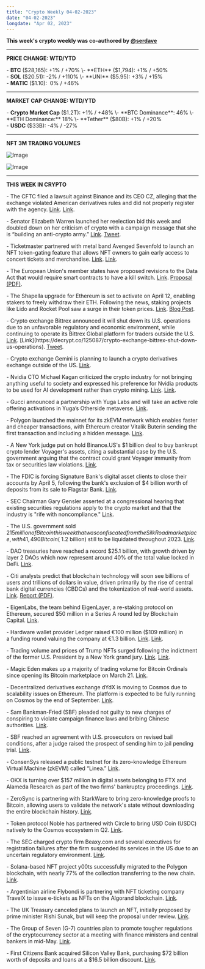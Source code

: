 ```yaml
---
title: "Crypto Weekly 04-02-2023"
date: "04-02-2023"
longdate: "Apr 02, 2023"
---
```


**This week's crypto weekly was co-authored by [@serdave](https://twitter.com/serdave_eth)**



---

**PRICE CHANGE: WTD/YTD**

\- **BTC** ($28,165): +1% / +70%  
\- **ETH** ($1,794): +1% / +50%  
\- **SOL** ($20.51): -2% / +110%  
\- **UNI** ($5.95): +3% / +15%  
\- **MATIC** ($1.10):  0% / +46%



---

**MARKET CAP CHANGE: WTD/YTD**

\- **Crypto Market Cap** ($1.2T): +1% / +48%  
\- **BTC Dominance**: 46%  
\- **ETH Dominance:** 18%  
\- **Tether** ($80B): +1% / +20%  
\- **USDC** ($33B): -4% / -27%



---

**NFT 3M TRADING VOLUMES**

![Image](/images/04-02-2023-1.png)

![Image](/images/04-02-2023-2.png)

---

**THIS WEEK IN CRYPTO**

\- The CFTC filed a lawsuit against Binance and its CEO CZ, alleging that the exchange violated American derivatives rules and did not properly register with the agency. [Link](https://www.bloomberg.com/news/articles/2023-03-27/crypto-exchange-binance-sued-by-us-cftc-for-alleged-derivatives-rule-lapses#xj4y7vzkg). [Link](https://www.bloomberg.com/news/articles/2023-03-27/cryptocurrencies-decline-after-binance-founder-sued-by-cftc).  
  
\- Senator Elizabeth Warren launched her reelection bid this week and doubled down on her criticism of crypto with a campaign message that she is “building an anti-crypto army.” [Link](https://www.theblock.co/post/224162/conservatives-slam-republican-for-work-with-elizabeth-warren-on-crypto). [Tweet](https://twitter.com/ewarren/status/1641138829162577928).   
  
\- Ticketmaster partnered with metal band Avenged Sevenfold to launch an NFT token-gating feature that allows NFT owners to gain early access to concert tickets and merchandise. [Link](https://decrypt.co/124607/ticketmaster-debuts-nft-gated-ticket-sales-starting-avenged-sevenfold). [Link](https://www.billboard.com/pro/ticketmaster-nft-pre-sales-avenged-sevenfold-tour/).   
  
\- The European Union's member states have proposed revisions to the Data Act that would require smart contracts to have a kill switch. [Link](https://www.coindesk.com/policy/2023/03/27/eu-smart-contract-regulations-included-in-councils-data-act-draft/). [Proposal (PDF)](https://data.consilium.europa.eu/doc/document/ST-7413-2023-INIT/en/pdf).   
  
\- The Shapella upgrade for Ethereum is set to activate on April 12, enabling stakers to freely withdraw their ETH. Following the news, staking projects like Lido and Rocket Pool saw a surge in their token prices. [Link](https://decrypt.co/124812/ethereum-staking-tokens-shanghai-upgrade-gets-date). [Blog Post](https://blog.ethereum.org/2023/03/28/shapella-mainnet-announcement).   
  
\- Crypto exchange Bittrex announced it will shut down its U.S. operations due to an unfavorable regulatory and economic environment, while continuing to operate its Bittrex Global platform for traders outside the U.S. [Link](https://www.bloomberg.com/news/articles/2023-03-31/crypto-exchange-bittrex-to-exit-us-due-to-regulatory-challenges#:~:text=Due%20to%20continued%20regulatory%20uncertainty,can%20be%20fully%20withdrawn%20immediately.). [Link](https://decrypt.co/125087/crypto-exchange-bittrex-shut-down-us-operations). [Tweet](https://twitter.com/BittrexExchange/status/1641879884682387457).   
  
\- Crypto exchange Gemini is planning to launch a crypto derivatives exchange outside of the US. [Link](https://www.theinformation.com/articles/gemini-preps-overseas-derivatives-exchange-to-offer-perpetual-futures).   
  
\- Nvidia CTO Michael Kagan criticized the crypto industry for not bringing anything useful to society and expressed his preference for Nvidia products to be used for AI development rather than crypto mining. [Link](https://www.theguardian.com/technology/2023/mar/26/cryptocurrencies-add-nothing-useful-to-society-nvidia-chatbots-processing-crypto-mining). [Link](https://decrypt.co/124680/nvidia-says-crypto-adds-nothing-to-society-despite-profiting-from-mining).  
  
\- Gucci announced a partnership with Yuga Labs and will take an active role offering activations in Yuga’s Otherside metaverse. [Link](https://blockworks.co/news/gucci-yuga-labs-bayc-metaverse).   
  
\- Polygon launched the mainnet for its zkEVM network which enables faster and cheaper transactions, with Ethereum creator Vitalik Buterin sending the first transaction and including a hidden message. [Link](https://decrypt.co/124672/vitalik-buterin-hidden-message-polygon-zkevm).  
  
\- A New York judge put on hold Binance.US's $1 billion deal to buy bankrupt crypto lender Voyager's assets, citing a substantial case by the U.S. government arguing that the contract could grant Voyager immunity from tax or securities law violations. [Link](https://www.coindesk.com/policy/2023/04/01/us-government-case-against-voyager-binanceus-deal-has-substantial-merits-judge-says/).   
  
\- The FDIC is forcing Signature Bank's digital asset clients to close their accounts by April 5, following the bank's exclusion of $4 billion worth of deposits from its sale to Flagstar Bank. [Link](https://unchainedcrypto.com/fdic-gives-signature-crypto-clients-until-next-week-to-close-accounts/).  
  
\- SEC Chairman Gary Gensler asserted at a congressional hearing that existing securities regulations apply to the crypto market and that the industry is "rife with noncompliance." [Link](https://decrypt.co/124872/sec-gensler-insists-clear-rules-crypto-already-exist).   
  
\- The U.S. government sold $215 million of Bitcoin this week that was confiscated from the Silk Road marketplace, with 41,490 Bitcoin (~$1.2 billion) still to be liquidated throughout 2023. [Link](https://decrypt.co/125081/us-government-dumps-seized-silk-road-bitcoin).   
  
\- DAO treasuries have reached a record $25.1 billion, with growth driven by layer 2 DAOs which now represent around 40% of the total value locked in DeFi. [Link](https://cointelegraph.com/news/dao-treasuries-top-25-billion-for-the-first-time-deepdao).   
  
\- Citi analysts predict that blockchain technology will soon see billions of users and trillions of dollars in value, driven primarily by the rise of central bank digital currencies (CBDCs) and the tokenization of real-world assets. [Link](https://decrypt.co/124938/citi-says-mass-adoption-crypto-will-be-driven-cbdcs-tokenization). [Report (PDF)](https://ir.citi.com/gps/MG9DEWhoYvQJVWLM9Kr3%2BZmqjoztKJcyNHr83F9Wug2pzAGHPQKfp23RAMrkNts%2FJitXoTNqufOvegUjjXh0IA%3D%3D).   
  
\- EigenLabs, the team behind EigenLayer, a re-staking protocol on Ethereum, secured $50 million in a Series A round led by Blockchain Capital. [Link](https://fortune.com/crypto/2023/03/28/eigenlabs-eigenlayer-50m-funding-round-blockchain-capital-infrastructure/).   
  
\- Hardware wallet provider Ledger raised €100 million ($109 million) in a funding round valuing the company at €1.3 billion. [Link](https://techcrunch.com/2023/03/30/crypto-wallet-company-ledger-raises-another-108-million/). [Link](https://www.bloomberg.com/news/articles/2023-03-30/crypto-wallet-maker-ledger-locks-in-bulk-of-100-million-funding-round).  
  
\- Trading volume and prices of Trump NFTs surged following the indictment of the former U.S. President by a New York grand jury. [Link](https://fortune.com/crypto/2023/03/31/trump-nft-sales-skyrocket-more-than-400-after-news-of-his-indictment/). [Link](https://decrypt.co/125011/trump-nft-sales-spike-again-with-historic-indictment).  
  
\- Magic Eden makes up a majority of trading volume for Bitcoin Ordinals since opening its Bitcoin marketplace on March 21. [Link](https://decrypt.co/124965/magic-eden-new-bitcoin-nft-marketplace-dominates-ordinals-market).  
  
\- Decentralized derivatives exchange dYdX is moving to Cosmos due to scalability issues on Ethereum. The platform is expected to be fully running on Cosmos by the end of September. [Link](https://decrypt.co/124623/dydx-reveals-launch-date-move-ethereum-to-cosmos).  
  
\- Sam Bankman-Fried (SBF) pleaded not guilty to new charges of conspiring to violate campaign finance laws and bribing Chinese authorities. [Link](https://www.reuters.com/legal/ftxs-bankman-fried-plead-not-guilty-campaign-finance-china-bribery-charges-2023-03-30/).  
  
\- SBF reached an agreement with U.S. prosecutors on revised bail conditions, after a judge raised the prospect of sending him to jail pending trial. [Link](https://www.reuters.com/legal/sam-bankman-fried-prosecutors-reach-new-bail-agreement-2023-03-28/).  
  
\- ConsenSys released a public testnet for its zero-knowledge Ethereum Virtual Machine (zkEVM) called “Linea.” [Link](https://www.coindesk.com/tech/2023/03/28/consensys-launches-zkevm-public-testnet-renames-it-linea/).  
  
\- OKX is turning over $157 million in digital assets belonging to FTX and Alameda Research as part of the two firms' bankruptcy proceedings. [Link](https://www.coindesk.com/business/2023/03/30/okx-says-its-turning-over-157m-in-frozen-ftx-and-alameda-assets/).  
  
\- ZeroSync is partnering with StarkWare to bring zero-knowledge proofs to Bitcoin, allowing users to validate the network's state without downloading the entire blockchain history. [Link](https://decrypt.co/124715/tested-ethereum-starkware-zero-knowledge-proofs-are-live-bitcoin).  
  
\- Token protocol Noble has partnered with Circle to bring USD Coin (USDC) natively to the Cosmos ecosystem in Q2. [Link](https://blockworks.co/news/cosmos-circle-stablecoin-usdc-noble).  
  
\- The SEC charged crypto firm Beaxy.com and several executives for registration failures after the firm suspended its services in the US due to an uncertain regulatory environment. [Link](https://www.reuters.com/legal/us-sec-sues-crypto-firm-beaxy-digital-execs-failing-register-2023-03-29/).  
  
\- Solana-based NFT project y00ts successfully migrated to the Polygon blockchain, with nearly 77% of the collection transferring to the new chain. [Link](https://decrypt.co/124887/at-least-37m-worth-of-y00ts-nfts-migrate-to-polygon-from-solana-in-one-day).  
  
\- Argentinian airline Flybondi is partnering with NFT ticketing company TravelX to issue e-tickets as NFTs on the Algorand blockchain. [Link](https://www.coindesk.com/web3/2023/03/30/argentinian-airline-issues-every-ticket-as-an-nft/).  
  
\- The UK Treasury canceled plans to launch an NFT, initially proposed by prime minister Rishi Sunak, but will keep the proposal under review. [Link](https://www.theblock.co/post/223181/uk-government-nft-canceled-royal-mint).  
  
\- The Group of Seven (G-7) countries plan to promote tougher regulations of the cryptocurrency sector at a meeting with finance ministers and central bankers in mid-May. [Link](https://english.kyodonews.net/news/2023/03/694fcb5d1fa9-g-7-to-push-for-tighter-cryptocurrency-regulations.html).   
  
\- First Citizens Bank acquired Silicon Valley Bank, purchasing $72 billion worth of deposits and loans at a $16.5 billion discount. [Link](https://decrypt.co/124618/first-citizens-enters-deal-fdic-buy-silicon-valley-bank).